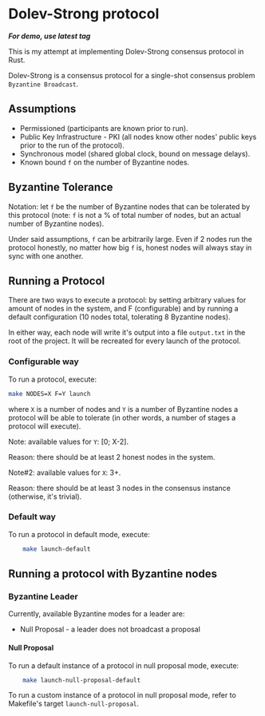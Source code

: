 # Dolev-Strong protocol

***For demo, use latest tag***

This is my attempt at implementing Dolev-Strong consensus protocol in Rust.

Dolev-Strong is a consensus protocol for a single-shot consensus problem `Byzantine Broadcast`.

## Assumptions

* Permissioned (participants are known prior to run).
* Public Key Infrastructure - PKI (all nodes know other nodes' public keys prior to the run of the protocol).
* Synchronous model (shared global clock, bound on message delays).
* Known bound `f` on the number of Byzantine nodes.

## Byzantine Tolerance

Notation: let `f` be the number of Byzantine nodes that can be tolerated by this protocol (note: `f` is not a % of total number of nodes, but an actual number of Byzantine nodes).

Under said assumptions, `f` can be arbitrarily large. Even if 2 nodes run the protocol honestly, no matter how big `f` is, honest nodes will always stay in sync with one another.

## Running a Protocol

There are two ways to execute a protocol: by setting arbitrary values for amount of nodes in the system, and F (configurable)
and by running a default configuration (10 nodes total, tolerating 8 Byzantine nodes).

In either way, each node will write it's output into a file `output.txt` in the root of the project.
It will be recreated for every launch of the protocol.

### Configurable way

To run a protocol, execute:

```bash
make NODES=X F=Y launch
```

where `X` is a number of nodes and `Y` is a number of Byzantine nodes a protocol will be able to tolerate
(in other words, a number of stages a protocol will execute).

Note: available values for `Y`: [0; X-2].

Reason: there should be at least 2 honest nodes in the system.

Note#2: available values for `X`: 3+.

Reason: there should be at least 3 nodes in the consensus instance (otherwise, it's trivial).

### Default way

To run a protocol in default mode, execute:

```bash
    make launch-default
```

## Running a protocol with Byzantine nodes

### Byzantine Leader

Currently, available Byzantine modes for a leader are:

* Null Proposal - a leader does not broadcast a proposal

#### Null Proposal

To run a default instance of a protocol in null proposal mode, execute:

```bash
    make launch-null-proposal-default
```

To run a custom instance of a protocol in null proposal mode, refer to Makefile's target `launch-null-proposal`.
